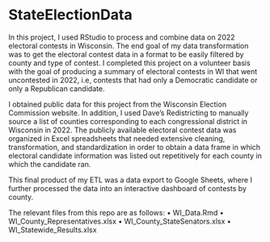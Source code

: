 # StateElectionData

In this project, I used RStudio to process and combine data on 2022 electoral contests in Wisconsin. The end goal of my data transformation was to get the electoral contest data in a format to be easily filtered by county and type of contest. I completed this project on a volunteer basis with the goal of producing a summary of electoral contests in WI that went uncontested in 2022, i.e, contests that had only a Democratic candidate or only a Republican candidate. 

I obtained public data for this project from the Wisconsin Election Commission website. In addition, I used Dave’s Redistricting to manually source a list of counties corresponding to each congressional district in Wisconsin in 2022. The publicly available electoral contest data was organized in Excel spreadsheets that needed extensive cleaning, transformation, and standardization in order to obtain a data frame in which electoral candidate information was listed out repetitively for each county in which the candidate ran.

This final product of my ETL was a data export to Google Sheets, where I further processed the data into an interactive dashboard of contests by county.

The relevant files from this repo are as follows: 
•	WI_Data.Rmd
•	WI_County_Representatives.xlsx
•	WI_County_StateSenators.xlsx
•	WI_Statewide_Results.xlsx

